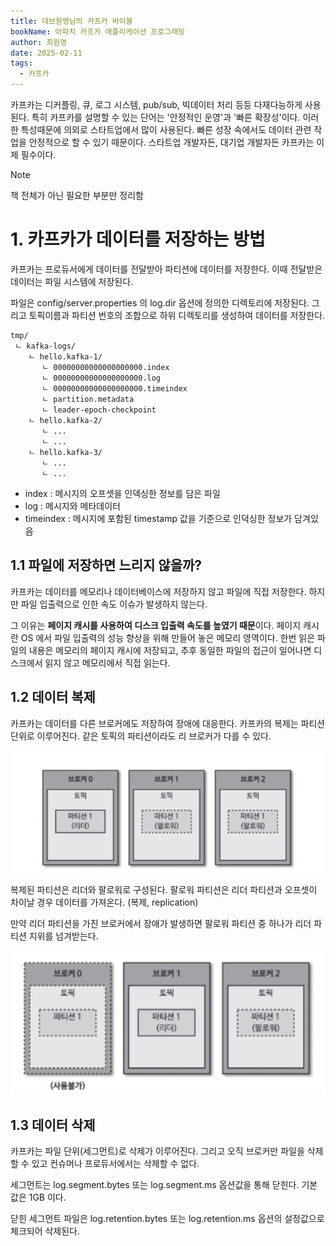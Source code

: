```yaml
---
title: 데브원영님의 카프카 바이블
bookName: 아파치 카프카 애플리케이션 프로그래밍
author: 최원영
date: 2025-02-11
tags:
  - 카프카
---
```


카프카는 디커플링, 큐, 로그 시스템, pub/sub, 빅데이터 처리 등등 다재다능하게 사용된다. 특히 카프카를 설명할 수 있는 단어는 '안정적인 운영'과 '빠른 확장성'이다. 이러한 특성때문에 의외로 스타트업에서 많이 사용된다. 빠른 성장 속에서도 데이터 관련 작업을 안정적으로 할 수 있기 때문이다. 스타트업 개발자든, 대기업 개발자든 카프카는 이제 필수이다.

<description />

> [!NOTE]  
> 책 전체가 아닌 필요한 부분만 정리함

# 1. 카프카가 데이터를 저장하는 방법

카프카는 프로듀서에게 데이터를 전달받아 파티션에 데이터를 저장한다. 이때 전달받은 데이터는 파일 시스템에 저장된다.

파일은 config/server.properties 의 log.dir 옵션에 정의한 디렉토리에 저장된다. 그리고 토픽이름과 파티션 번호의 조합으로 하위 디렉토리를 생성하여 데이터를 저장한다.

```
tmp/
 ㄴ kafka-logs/
    ㄴ hello.kafka-1/
       ㄴ 00000000000000000000.index
       ㄴ 00000000000000000000.log
       ㄴ 00000000000000000000.timeindex
       ㄴ partition.metadata
       ㄴ leader-epoch-checkpoint
    ㄴ hello.kafka-2/
       ㄴ ...
       ㄴ ...
    ㄴ hello.kafka-3/
       ㄴ ...
       ㄴ ...
```

- index : 메시지의 오프셋을 인덱싱한 정보를 담은 파일
- log : 메시지와 메타데이터
- timeindex : 메시지에 포함된 timestamp 값을 기준으로 인덕싱한 정보가 담겨있음

## 1.1 파일에 저장하면 느리지 않을까?

카프카는 데이터를 메모리나 데이터베이스에 저장하지 않고 파일에 직접 저장한다. 하지만 파일 입출력으로 인한 속도 이슈가 발생하지 않는다.

그 이유는 **페이지 캐시를 사용하여 디스크 입출력 속도를 높였기 때문**이다. 페이지 캐시란 OS 에서 파일 입출력의 성능 향상을 위해 만들어 놓은 메모리 영역이다. 한번 읽은 파일의 내용은 메모리의 페이지 캐시에 저장되고, 추후 동일한 파일의 접근이 일어나면 디스크에서 읽지 않고 메모리에서 직접 읽는다.

## 1.2 데이터 복제

카프카는 데이터를 다른 브로커에도 저장하여 장애에 대응한다. 카프카의 복제는 파티션 단위로 이루어진다. 같은 토픽의 파티션이라도 리 브로커가 다를 수 있다.

![image-20250211221713862](../../.vuepress/public/images/2025-02-11-kafka/image-20250211221713862.png)

복제된 파티션은 리더와 팔로워로 구성된다. 팔로워 파티션은 리더 파티션과 오프셋이 차이날 경우 데이터를 가져온다. (복제, replication)

만약 리더 파티션을 가진 브로커에서 장애가 발생하면 팔로워 파티션 중 하나가 리더 파티션 지위를 넘겨받는다.

![image-20250211221921990](../../.vuepress/public/images/2025-02-11-kafka/image-20250211221921990.png)

## 1.3 데이터 삭제

카프카는 파일 단위(세그먼트)로 삭제가 이루어진다. 그리고 오직 브로커만 파일을 삭제할 수 있고 컨슈머나 프로듀서에서는 삭제할 수 없다.

세그먼트는 log.segment.bytes 또는 log.segment.ms 옵션값을 통해 닫힌다. 기본값은 1GB 이다.

닫힌 세그먼트 파일은 log.retention.bytes 또는 log.retention.ms 옵션의 설정값으로 체크되어 삭제된다.
